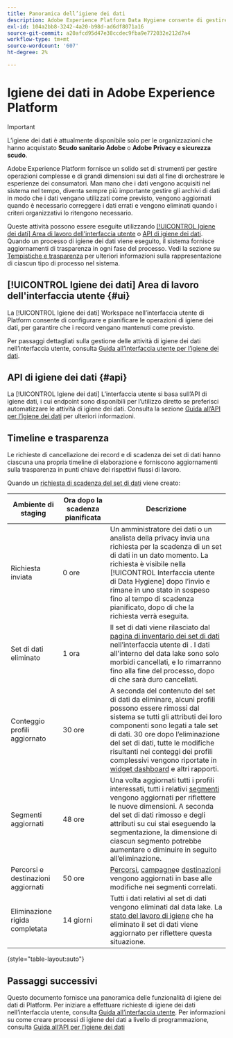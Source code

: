 ```yaml
---
title: Panoramica dell’igiene dei dati
description: Adobe Experience Platform Data Hygiene consente di gestire il ciclo di vita dei dati aggiornando o eliminando record obsoleti o imprecisi.
exl-id: 104a2bb8-3242-4a20-b98d-ad6df8071a16
source-git-commit: a20afcd95d47e38ccdec9fba9e772032e212d7a4
workflow-type: tm+mt
source-wordcount: '607'
ht-degree: 2%

---
```


# Igiene dei dati in Adobe Experience Platform

>[!IMPORTANT]
>
>L’igiene dei dati è attualmente disponibile solo per le organizzazioni che hanno acquistato **Scudo sanitario Adobe** o **Adobe Privacy e sicurezza scudo**.

Adobe Experience Platform fornisce un solido set di strumenti per gestire operazioni complesse e di grandi dimensioni sui dati al fine di orchestrare le esperienze dei consumatori. Man mano che i dati vengono acquisiti nel sistema nel tempo, diventa sempre più importante gestire gli archivi di dati in modo che i dati vengano utilizzati come previsto, vengono aggiornati quando è necessario correggere i dati errati e vengono eliminati quando i criteri organizzativi lo ritengono necessario.

<!-- Platform's data hygiene capabilities allow you to manage your stored data through the following:

* Scheduling automated dataset expirations
* Deleting individual records from one or all datasets

>[!IMPORTANT]
>
>Record deletes are meant to be used for data cleansing, removing anonymous data, or data minimization. They are **not** to be used for data subject rights requests (compliance) as pertaining to privacy regulations like the General Data Protection Regulation (GDPR). For all compliance use cases, use [Adobe Experience Platform Privacy Service](../privacy-service/home.md) instead. -->

Queste attività possono essere eseguite utilizzando [[!UICONTROL Igiene dei dati] Area di lavoro dell&#39;interfaccia utente](#ui) o [API di igiene dei dati](#api). Quando un processo di igiene dei dati viene eseguito, il sistema fornisce aggiornamenti di trasparenza in ogni fase del processo. Vedi la sezione su [Tempistiche e trasparenza](#timelines-and-transparency) per ulteriori informazioni sulla rappresentazione di ciascun tipo di processo nel sistema.

## [!UICONTROL Igiene dei dati] Area di lavoro dell&#39;interfaccia utente {#ui}

La [!UICONTROL Igiene dei dati] Workspace nell’interfaccia utente di Platform consente di configurare e pianificare le operazioni di igiene dei dati, per garantire che i record vengano mantenuti come previsto.

Per passaggi dettagliati sulla gestione delle attività di igiene dei dati nell’interfaccia utente, consulta [Guida all’interfaccia utente per l’igiene dei dati](./ui/overview.md).

## API di igiene dei dati {#api}

La [!UICONTROL Igiene dei dati] L’interfaccia utente si basa sull’API di igiene dati, i cui endpoint sono disponibili per l’utilizzo diretto se preferisci automatizzare le attività di igiene dei dati. Consulta la sezione [Guida all’API per l’igiene dei dati](./api/overview.md) per ulteriori informazioni.

## Timeline e trasparenza

Le richieste di cancellazione dei record e di scadenza dei set di dati hanno ciascuna una propria timeline di elaborazione e forniscono aggiornamenti sulla trasparenza in punti chiave dei rispettivi flussi di lavoro.

<!-- ### Dataset expirations {#dataset-expiration-transparency} -->

Quando un [richiesta di scadenza del set di dati](./ui/dataset-expiration.md) viene creato:

| Ambiente di staging | Ora dopo la scadenza pianificata | Descrizione |
| --- | --- | --- |
| Richiesta inviata | 0 ore | Un amministratore dei dati o un analista della privacy invia una richiesta per la scadenza di un set di dati in un dato momento. La richiesta è visibile nella [!UICONTROL Interfaccia utente di Data Hygiene] dopo l’invio e rimane in uno stato in sospeso fino al tempo di scadenza pianificato, dopo di che la richiesta verrà eseguita. |
| Set di dati eliminato | 1 ora | Il set di dati viene rilasciato dal [pagina di inventario dei set di dati](../catalog/datasets/user-guide.md) nell’interfaccia utente di . I dati all&#39;interno del data lake sono solo morbidi cancellati, e lo rimarranno fino alla fine del processo, dopo di che sarà duro cancellati. |
| Conteggio profili aggiornato | 30 ore | A seconda del contenuto del set di dati da eliminare, alcuni profili possono essere rimossi dal sistema se tutti gli attributi dei loro componenti sono legati a tale set di dati. 30 ore dopo l’eliminazione del set di dati, tutte le modifiche risultanti nei conteggi dei profili complessivi vengono riportate in [widget dashboard](../dashboards/guides/profiles.md#profile-count-trend) e altri rapporti. |
| Segmenti aggiornati | 48 ore | Una volta aggiornati tutti i profili interessati, tutti i relativi [segmenti](../segmentation/home.md) vengono aggiornati per riflettere le nuove dimensioni. A seconda del set di dati rimosso e degli attributi su cui stai eseguendo la segmentazione, la dimensione di ciascun segmento potrebbe aumentare o diminuire in seguito all’eliminazione. |
| Percorsi e destinazioni aggiornati | 50 ore | [Percorsi](https://experienceleague.adobe.com/docs/journey-optimizer/using/orchestrate-journeys/about-journeys/journey.html), [campagne](https://experienceleague.adobe.com/docs/journey-optimizer/using/campaigns/get-started-with-campaigns.html)e [destinazioni](../destinations/home.md) vengono aggiornati in base alle modifiche nei segmenti correlati. |
| Eliminazione rigida completata | 14 giorni | Tutti i dati relativi al set di dati vengono eliminati dal data lake. La [stato del lavoro di igiene](./ui/browse.md#view-details) che ha eliminato il set di dati viene aggiornato per riflettere questa situazione. |

{style=&quot;table-layout:auto&quot;}

<!-- ### Record deletes {#record-delete-transparency}

>[!IMPORTANT]
>
>Record deletes are only available for organizations that have purchased Adobe Healthcare Shield.

The following takes place when a [record delete request](./ui/record-delete.md) is created:

| Stage | Time after request submission | Description |
| --- | --- | --- |
| Request is submitted | 0 hours | A data steward or privacy analyist submits a record delete request. The request is visible in the [!UICONTROL Data Hygiene UI] after it has been submitted. |
| Profile lookups updated | 3 hours | The change in profile counts caused by the deleted identity are reflected in [dashboard widgets](../dashboards/guides/profiles.md#profile-count-trend) and other reports. |
| Segments updated | 24 hours | Once profiles are removed, all related [segments](../segmentation/home.md) are updated to reflect their new size. |
| Journeys and destinations updated | 26 hours | [Journeys](https://experienceleague.adobe.com/docs/journey-optimizer/using/orchestrate-journeys/about-journeys/journey.html), [campaigns](https://experienceleague.adobe.com/docs/journey-optimizer/using/campaigns/get-started-with-campaigns.html), and [destinations](../destinations/home.md) are updated according to changes in related segments. |
| Records soft deleted in data lake | 7 days | The data is soft deleted from the data lake. |
| Data vacuuming completed | 14 days | The [status of the hygiene job](./ui/browse.md#view-details) updates to indicate that the job has completed, meaning that data vacuuming has been completed on the data lake and the relevant records have been hard deleted. |

{style="table-layout:auto"} -->

## Passaggi successivi

Questo documento fornisce una panoramica delle funzionalità di igiene dei dati di Platform. Per iniziare a effettuare richieste di igiene dei dati nell’interfaccia utente, consulta [Guida all’interfaccia utente](./ui/overview.md). Per informazioni su come creare processi di igiene dei dati a livello di programmazione, consulta [Guida all’API per l’igiene dei dati](./api/overview.md)
